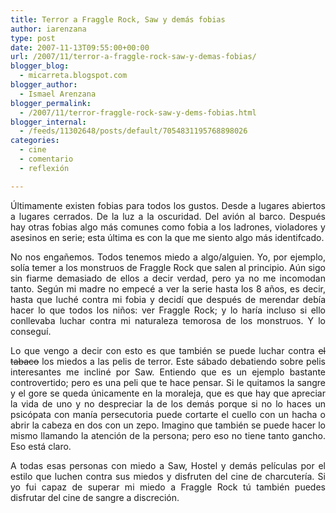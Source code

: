 ```yaml
---
title: Terror a Fraggle Rock, Saw y demás fobias
author: iarenzana
type: post
date: 2007-11-13T09:55:00+00:00
url: /2007/11/terror-a-fraggle-rock-saw-y-demas-fobias/
blogger_blog:
  - micarreta.blogspot.com
blogger_author:
  - Ismael Arenzana
blogger_permalink:
  - /2007/11/terror-fraggle-rock-saw-y-dems-fobias.html
blogger_internal:
  - /feeds/11302648/posts/default/7054831195768898026
categories:
  - cine
  - comentario
  - reflexión

---
```

<p style="text-align: justify;">
  Últimamente existen fobias para todos los gustos. Desde a lugares abiertos a lugares cerrados. De la luz a la oscuridad. Del avión al barco. Después hay otras fobias algo más comunes como fobia a los ladrones, violadores y asesinos en serie; esta última es con la que me siento algo más identifcado.
</p>

<p style="text-align: justify;">
  No nos engañemos. Todos tenemos miedo a algo/alguien. Yo, por ejemplo, solía temer a los monstruos de Fraggle Rock que salen al principio. Aún sigo sin fiarme demasiado de ellos a decir verdad, pero ya no me incomodan tanto. Según mi madre no empecé a ver la serie hasta los 8 años, es decir, hasta que luché contra mi fobia y decidí que después de merendar debía hacer lo que todos los niños: ver Fraggle Rock; y lo haría incluso si ello conllevaba luchar contra mi naturaleza temorosa de los monstruos. Y lo conseguí.
</p>

<p style="text-align: justify;">
  Lo que vengo a decir con esto es que también se puede luchar contra <span style="text-decoration: line-through;">el tabaco</span> los miedos a las pelis de terror. Este sábado debatiendo sobre pelis interesantes me incliné por Saw. Entiendo que es un ejemplo bastante controvertido; pero es una peli que te hace pensar. Si le quitamos la sangre y el gore se queda únicamente en la moraleja, que es que hay que apreciar la vida de uno y no despreciar la de los demás porque si no lo haces un psicópata con manía persecutoria puede cortarte el cuello con un hacha o abrir la cabeza en dos con un zepo. Imagino que también se puede hacer lo mismo llamando la atención de la persona; pero eso no tiene tanto gancho. Eso está claro.
</p>

<p style="text-align: justify;">
  A todas esas personas con miedo a Saw, Hostel y demás películas por el estilo que luchen contra sus miedos y disfruten del cine de charcutería. Si yo fui capaz de superar mi miedo a Fraggle Rock tú también puedes disfrutar del cine de sangre a discreción.
</p>